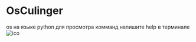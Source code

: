 # OsCulinger
os на языке python
для просмотра комманд напишите help в терминале
![ico](https://github.com/user-attachments/assets/047a7e33-70f6-4e3b-90eb-23f094bea677)
